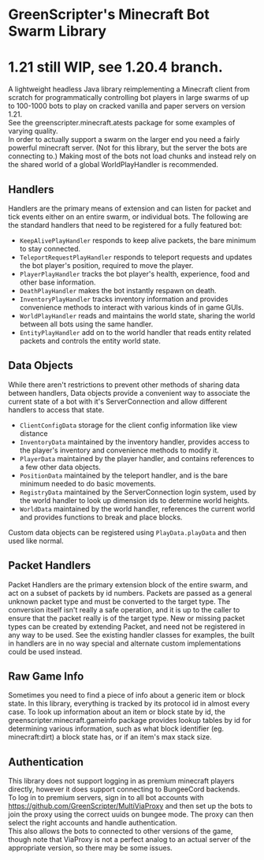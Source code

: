 # GreenScripter's Minecraft Bot Swarm Library
# 1.21 still WIP, see 1.20.4 branch.
A lightweight headless Java library reimplementing a Minecraft client from scratch for programmatically controlling bot players in large swarms of up to 100-1000 bots to play on cracked vanilla and paper servers on version 1.21.  
See the greenscripter.minecraft.atests package for some examples of varying quality.  
In order to actually support a swarm on the larger end you need a fairly powerful minecraft server. (Not for this library, but the server the bots are connecting to.) Making most of the bots not load chunks and instead rely on the shared world of a global WorldPlayHandler is recommended.   
## Handlers
Handlers are the primary means of extension and can listen for packet and tick events either on an entire swarm, or individual bots. 
The following are the standard handlers that need to be registered for a fully featured bot:
* `KeepAlivePlayHandler` responds to keep alive packets, the bare minimum to stay connected.
* `TeleportRequestPlayHandler` responds to teleport requests and updates the bot player's position, required to move the player.
* `PlayerPlayHandler` tracks the bot player's health, experience, food and other base information.
* `DeathPlayHandler` makes the bot instantly respawn on death.
* `InventoryPlayHandler` tracks inventory information and provides convenience methods to interact with various kinds of in game GUIs.
* `WorldPlayHandler` reads and maintains the world state, sharing the world between all bots using the same handler.
* `EntityPlayHandler` add on to the world handler that reads entity related packets and controls the entity world state.
## Data Objects
While there aren't restrictions to prevent other methods of sharing data between handlers, Data objects provide a convenient way to associate the current state of a bot with it's ServerConnection and allow different handlers to access that state.
* `ClientConfigData` storage for the client config information like view distance
* `InventoryData` maintained by the inventory handler, provides access to the player's inventory and convenience methods to modify it.
* `PlayerData` maintained by the player handler, and contains references to a few other data objects.
* `PositionData` maintained by the teleport handler, and is the bare minimum needed to do basic movements.
* `RegistryData` maintained by the ServerConnection login system, used by the world handler to look up dimension ids to determine world heights.
* `WorldData` maintained by the world handler, references the current world and provides functions to break and place blocks.

Custom data objects can be registered using `PlayData.playData` and then used like normal.
## Packet Handlers
Packet Handlers are the primary extension block of the entire swarm, and act on a subset of packets by id numbers. Packets are passed as a general unknown packet type and must be converted to the target type.
The conversion itself isn't really a safe operation, and it is up to the caller to ensure that the packet really is of the target type.
New or missing packet types can be created by extending Packet, and need not be registered in any way to be used.
See the existing handler classes for examples, the built in handlers are in no way special and alternate custom implementations could be used instead.
## Raw Game Info
Sometimes you need to find a piece of info about a generic item or block state. In this library, everything is tracked by its protocol id in almost every case. To look up information about an item or block state by id, the greenscripter.minecraft.gameinfo package provides lookup tables by id for determining various information, such as what block identifier (eg. minecraft:dirt) a block state has, or if an item's max stack size.

## Authentication
This library does not support logging in as premium minecraft players directly, however it does support connecting to BungeeCord backends.  
To log in to premium servers, sign in to all bot accounts with https://github.com/GreenScripter/MultiViaProxy and then set up the bots to join the proxy using the correct uuids on bungee mode. The proxy can then select the right accounts and handle authentication.  
This also allows the bots to connected to other versions of the game, though note that ViaProxy is not a perfect analog to an actual server of the appropriate version, so there may be some issues.
